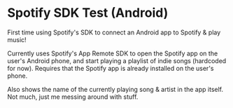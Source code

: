 # Spotify SDK Test (Android)
First time using Spotify's SDK to connect an Android app to Spotify & play music!

Currently uses Spotify's App Remote SDK to open the Spotify app on the user's Android phone, and start playing a playlist of indie songs (hardcoded for now). Requires that the Spotify app is already installed on the user's phone.

Also shows the name of the currently playing song & artist in the app itself. Not much, just me messing around with stuff.
